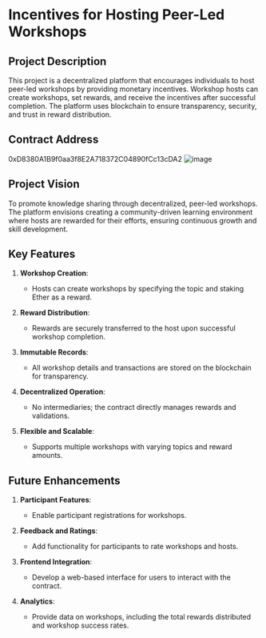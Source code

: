 # Incentives for Hosting Peer-Led Workshops

## Project Description
This project is a decentralized platform that encourages individuals to host peer-led workshops by providing monetary incentives. Workshop hosts can create workshops, set rewards, and receive the incentives after successful completion. The platform uses blockchain to ensure transparency, security, and trust in reward distribution.



## Contract Address
0xD8380A1B9f0aa3f8E2A718372C04890fCc13cDA2
![image](https://github.com/user-attachments/assets/b0489aee-3abe-4fab-abc9-8f7d6abf869f)



## Project Vision
To promote knowledge sharing through decentralized, peer-led workshops. The platform envisions creating a community-driven learning environment where hosts are rewarded for their efforts, ensuring continuous growth and skill development.



## Key Features
1. **Workshop Creation**:  
   - Hosts can create workshops by specifying the topic and staking Ether as a reward.

2. **Reward Distribution**:  
   - Rewards are securely transferred to the host upon successful workshop completion.

3. **Immutable Records**:  
   - All workshop details and transactions are stored on the blockchain for transparency.

4. **Decentralized Operation**:  
   - No intermediaries; the contract directly manages rewards and validations.

5. **Flexible and Scalable**:  
   - Supports multiple workshops with varying topics and reward amounts.




## Future Enhancements
1. **Participant Features**:  
   - Enable participant registrations for workshops.

2. **Feedback and Ratings**:  
   - Add functionality for participants to rate workshops and hosts.

3. **Frontend Integration**:  
   - Develop a web-based interface for users to interact with the contract.

4. **Analytics**:  
   - Provide data on workshops, including the total rewards distributed and workshop success rates.




